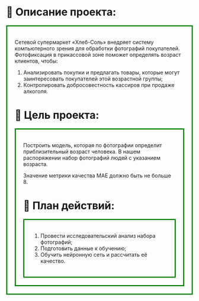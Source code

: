 # 📝 Описание проекта: 
<div style="border:solid green 3px; padding: 20px">
    
Сетевой супермаркет «Хлеб-Соль» внедряет систему компьютерного зрения для обработки фотографий покупателей. Фотофиксация в прикассовой зоне поможет определять возраст клиентов, чтобы:
    
1. Анализировать покупки и предлагать товары, которые могут заинтересовать покупателей этой возрастной группы;
2. Контролировать добросовестность кассиров при продаже алкоголя.
   
# 🎯 Цель проекта: 
<div style="border:solid green 3px; padding: 20px">

Построить модель, которая по фотографии определит приблизительный возраст человека. В нашем распоряжении набор фотографий людей с указанием возраста. 
    
Значение метрики качества MAE должно быть не больше 8.

# 📅 План действий: 
<div style="border:solid green 3px; padding: 20px">
    
1. Провести исследовательский анализ набора фотографий;
2. Подготовить данные к обучению;
3. Обучить нейронную сеть и рассчитать её качество.
